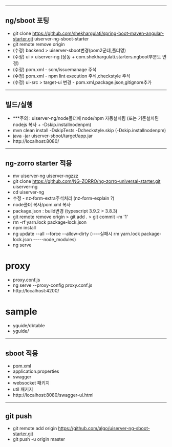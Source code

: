 ------------------------------------- 
ng/sboot 포팅
---
- git clone https://github.com/shekhargulati/spring-boot-maven-angular-starter.git uiserver-ng-sboot-starter
- git remote remove origin
- (수정) backend > uiserver-sboot변경(pom2군데,폴더명)
- (수정) ui > uiserver-ng (상동 + com.shekhargulati.starters.ngboot부분도 변경)
- (수정) pom.xml - scm/issuemanage 주석
- (수정) pom.xml - npm lint execution 주석,checkstyle 주석
- (수정) ui-src > target-ui 변경 - pom.xml,package.json,gitignore추가

------------------------------------- 
빌드/실행
---
- 	***주의 : uiserver-ng/node폴더에 node/npm 자동설치됨 (또는 기존설치된nodejs 복사 + -Dskip.installnodenpm)
- mvn clean install -DskipTests -Dcheckstyle.skip (-Dskip.installnodenpm)
- java -jar uiserver-sboot/target/app.jar
- http://localhost:8080/


------------------------------------- 
ng-zorro starter 적용
---
- mv uiserver-ng uiserver-ngzzz
- git clone https://github.com/NG-ZORRO/ng-zorro-universal-starter.git uiserver-ng
- cd uiserver-ng
- 수정 - nz-form-extra주석처리 (nz-form-explain ?)
- node폴더 복사/pom.xml 복사
- package.json : build변경 (typescript 3.9.2 > 3.8.3)
- git remote remove origin > git add . > git commit -m '1'
- rm -rf yarn.lock package-lock.json
- npm install
- ng update --all --force --allow-dirty (----실패시 rm yarn.lock package-lock.json -----node_modules)
- ng serve
# proxy
- proxy.conf.js
- ng serve --proxy-config proxy.conf.js
- http://localhost:4200/
# sample 
- yguide/dbtable
- yguide/

------------------------------------- 
sboot 적용 
---
- pom.xml
- application.properties
- swagger
- websocket 패키지
- util 패키지
- http://localhost:8080/swagger-ui.html





------------------------------------- 
git push
---
- git remote add origin https://github.com/algo/uiserver-ng-sboot-starter.git
- git push -u origin master

